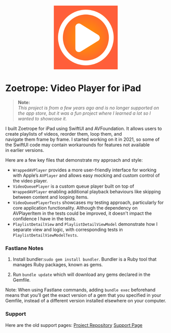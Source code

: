 <p align="center">
  <img src="assets/Zoetrope.png" alt="Zoetrope" width="200" />
</p>

# Zoetrope: Video Player for iPad
> **Note:**  
> *This project is from a few years ago and is no longer supported on the app store, but it was a fun project where I learned a lot so I wanted to showcase it.*

I built Zoetrope for iPad using SwiftUI and AVFoundation. It allows users to create playlists of videos, reorder them, loop them, and navigate them frame by frame. I started working on it in 2021, so some of the SwiftUI code may contain workarounds for features not available in earlier versions.

Here are a few key files that demonstrate my approach and style:

- `WrappedAVPlayer` provides a more user-friendly interface for working with Apple’s `AVPlayer` and allows easy mocking and custom control of the video player.
- `VideoQueuePlayer` is a custom queue player built on top of `WrappedAVPlayer` enabling additional playback behaviours like skipping between content and looping items.
- `VideoQueuePlayerTests` showcases my testing approach, particularly for core application functionality. Although the dependency on AVPlayerItem in the tests could be improved, it doesn't impact the confidence I have in the tests.
- `PlaylistDetailView` and `PlaylistDetailViewModel` demonstrate how I separate view and logic, with corresponding tests in `PlaylistDetailViewModelTests`.

### Fastlane Notes

1. Install  bundler:`sudo gem install bundler`. Bundler is a Ruby tool that manages Ruby packages, known as gems.

2. Run `bundle update` which will download any gems declared in the Gemfile.

Note: When using Fastlane commands, adding `bundle exec` beforehand means that you’ll get the exact version of a gem that you specified in your Gemfile, instead of a different version installed elsewhere on your computer.

### Support

Here are the old support pages:
[Project Repository](https://github.com/ab492/ZoetropePages)
[Support Page](https://ab492.github.io/ZoetropePages)
